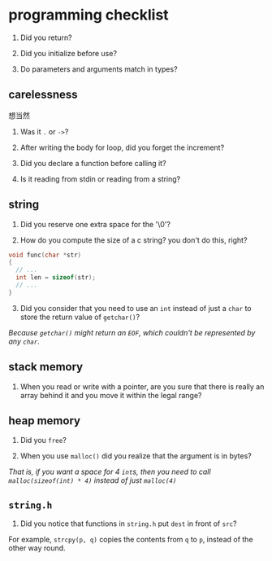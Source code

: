 programming checklist
=====================

1. Did you return?

2. Did you initialize before use?

3. Do parameters and arguments match in types?

carelessness
------------
想当然

1. Was it `.` or `->`?

2. After writing the body for loop, did you forget the increment?

3. Did you declare a function before calling it?

4. Is it reading from stdin or reading from a string?

string
------
1. Did you reserve one extra space for the '\0'?

2. How do you compute the size of a c string? you don't do this, right?

```c
void func(char *str)
{
  // ...
  int len = sizeof(str);
  // ...
}
```

3. Did you consider that you need to use an `int` instead of just a `char` to store the return value of `getchar()`?

*Because `getchar()` might return an `EOF`, which couldn't be represented by any `char`.*

stack memory
------------
1. When you read or write with a pointer, are you sure that there is really an array behind it and you move it within the legal range?

heap memory
-----------
1. Did you `free`?

2. When you use `malloc()` did you realize that the argument is in bytes?

*That is, if you want a space for 4 `int`s, then you need to call `malloc(sizeof(int) * 4)` instead of just `malloc(4)`*

`string.h`
----------
1. Did you notice that functions in `string.h` put `dest` in front of `src`?

For example, `strcpy(p, q)` copies the contents from `q` to `p`, instead of the other way round.
